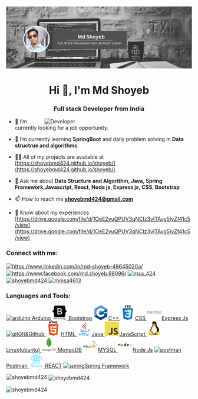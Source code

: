 ![logo](https://github.com/shoyebmd424/shoyebmd424/blob/main/profile-banner.png)

<h1 align="center">Hi 👋, I'm Md Shoyeb</h1>
<h3 align="center">Full stack Developer from India</h3>
<img align="right" alt="Developer" width="400" src="https://mycannabisaccountant.com/wp-content/uploads/2022/02/e87c5693979173.5e7f9c4d14e64.gif" >

- 🔭 I’m currently looking for a job opportunity.

- 🌱 I’m currently learning **SpringBoot** and daily problem solving in **Data structrue and algorithms**.

<!-- - 👯 I’m looking to collaborate on **Clinic-Web-App** -->

- 👨‍💻 All of my projects are available at [https://shoyebmd424.github.io/shoyeb/](https://shoyebmd424.github.io/shoyeb/)

- 💬 Ask me about **Data Structure and Algorithm, Java, Spring Framework,Javascript, React, Node js, Express js, CSS, Bootstrap**

- 📫 How to reach me **shoyebmd424@gmail.com**

- 📄 Know about my experiences [https://drive.google.com/file/d/1OeE2vuQPUV3qNCIz3vITAvg5IyZf41c5/view](https://drive.google.com/file/d/1OeE2vuQPUV3qNCIz3vITAvg5IyZf41c5/view)

<h3 align="left">Connect with me:</h3>
<p align="left">
<a href="https://linkedin.com/in/https://www.linkedin.com/in/md-shoyeb-49645020a/" target="blank">
<img align="center" src="https://raw.githubusercontent.com/rahuldkjain/github-profile-readme-generator/master/src/images/icons/Social/linked-in-alt.svg" alt="https://www.linkedin.com/in/md-shoyeb-49645020a/" height="30" width="40" />  </a>
<a href="https://fb.com/https://www.facebook.com/md.shoyeb.98096/" target="blank"><img align="center" src="https://raw.githubusercontent.com/rahuldkjain/github-profile-readme-generator/master/src/images/icons/Social/facebook.svg" alt="https://www.facebook.com/md.shoyeb.98096/" height="30" width="40" /></a>
<a href="https://instagram.com/msa_424" target="blank"><img align="center" src="https://raw.githubusercontent.com/rahuldkjain/github-profile-readme-generator/master/src/images/icons/Social/instagram.svg" alt="msa_424" height="30" width="40" /></a>
<a href="https://www.leetcode.com/shoyebmd424" target="blank"><img align="center" src="https://raw.githubusercontent.com/rahuldkjain/github-profile-readme-generator/master/src/images/icons/Social/leet-code.svg" alt="shoyebmd424" height="30" width="40" /></a>
<a href="https://auth.geeksforgeeks.org/user/mmsa4613" target="blank"><img align="center" src="https://raw.githubusercontent.com/rahuldkjain/github-profile-readme-generator/master/src/images/icons/Social/geeks-for-geeks.svg" alt="mmsa4613" height="30" width="40" /></a>
</p>

<h3 align="left">Languages and Tools:</h3>
<p align="left"> <a href="https://www.arduino.cc/" target="_blank" rel="noreferrer">
<img src="https://cdn.worldvectorlogo.com/logos/arduino-1.svg" alt="arduino" width="40" height="40"/> <span>Arduino</span> </a>
 <a href="https://getbootstrap.com" target="_blank" rel="noreferrer"> 
 <img src="https://raw.githubusercontent.com/devicons/devicon/master/icons/bootstrap/bootstrap-plain-wordmark.svg" alt="bootstrap" width="40" height="40"/> 
<span>Bootstrap</span></a>
 <a href="https://www.w3schools.com/cpp/" target="_blank" rel="noreferrer">
  <img src="https://raw.githubusercontent.com/devicons/devicon/master/icons/cplusplus/cplusplus-original.svg" alt="cplusplus" width="40" height="40"/><span>C++</span> </a> 
  <a href="https://www.w3schools.com/css/" target="_blank" rel="noreferrer">
   <img src="https://raw.githubusercontent.com/devicons/devicon/master/icons/css3/css3-original-wordmark.svg" alt="css3" width="40" height="40"/><span>CSS</span> </a> 
  <a href="https://expressjs.com" target="_blank" rel="noreferrer">
   <img src="https://raw.githubusercontent.com/devicons/devicon/master/icons/express/express-original-wordmark.svg" alt="express" width="40" height="40"/><span>Express Js</span> </a> 
   <a href="https://git-scm.com/" target="_blank" rel="noreferrer">
    <img src="https://www.vectorlogo.zone/logos/git-scm/git-scm-icon.svg" alt="git" width="40" height="40"/><span>GIt&Github</span> </a> 
    <a href="https://www.w3.org/html/" target="_blank" rel="noreferrer">
     <img src="https://raw.githubusercontent.com/devicons/devicon/master/icons/html5/html5-original-wordmark.svg" alt="html5" width="40" height="40"/><span>HTML</span> </a> 
     <a href="https://www.java.com" target="_blank" rel="noreferrer"> 
     <img src="https://raw.githubusercontent.com/devicons/devicon/master/icons/java/java-original.svg" alt="java" width="40" height="40"/><span>Java</span> </a>
      <a href="https://developer.mozilla.org/en-US/docs/Web/JavaScript" target="_blank" rel="noreferrer">
       <img src="https://raw.githubusercontent.com/devicons/devicon/master/icons/javascript/javascript-original.svg" alt="javascript" width="40" height="40"/><span>JavaScript</span> </a>
        <a href="https://www.linux.org/" target="_blank" rel="noreferrer"> 
        <img src="https://raw.githubusercontent.com/devicons/devicon/master/icons/linux/linux-original.svg" alt="linux" width="40" height="40"/><span>Linux(ubuntu)</span> </a> 
        <a href="https://www.mongodb.com/" target="_blank" rel="noreferrer"> 
        <img src="https://raw.githubusercontent.com/devicons/devicon/master/icons/mongodb/mongodb-original-wordmark.svg" alt="mongodb" width="40" height="40"/> <span>MongoDB</span></a>
         <a href="https://www.mysql.com/" target="_blank" rel="noreferrer">
          <img src="https://raw.githubusercontent.com/devicons/devicon/master/icons/mysql/mysql-original-wordmark.svg" alt="mysql" width="40" height="40"/><span>MYSQL</span> </a> 
          <a href="https://nodejs.org" target="_blank" rel="noreferrer"> 
          <img src="https://raw.githubusercontent.com/devicons/devicon/master/icons/nodejs/nodejs-original-wordmark.svg" alt="nodejs" width="40" height="40"/><span>Node Js</span></a>
           <a href="https://postman.com" target="_blank" rel="noreferrer">
            <img src="https://www.vectorlogo.zone/logos/getpostman/getpostman-icon.svg" alt="postman" width="40" height="40"/><span>Postman</span> </a> 
            <a href="https://reactjs.org/" target="_blank" rel="noreferrer">
             <img src="https://raw.githubusercontent.com/devicons/devicon/master/icons/react/react-original-wordmark.svg" alt="react" width="40" height="40"/> REACT</a>
              <a href="https://spring.io/" target="_blank" rel="noreferrer">
               <img src="https://www.vectorlogo.zone/logos/springio/springio-icon.svg" alt="spring" width="40" height="40"/><span>Spring Framework</span> </a>
                </p>

<p><img align="left" src="https://github-readme-stats.vercel.app/api/top-langs?username=shoyebmd424&show_icons=true&locale=en&layout=compact" alt="shoyebmd424" /></p>

<p>&nbsp;<img align="center" src="https://github-readme-stats.vercel.app/api?username=shoyebmd424&show_icons=true&locale=en" alt="shoyebmd424" /></p>

<p><img align="center" src="https://github-readme-streak-stats.herokuapp.com/?user=shoyebmd424&" alt="shoyebmd424" /></p>
